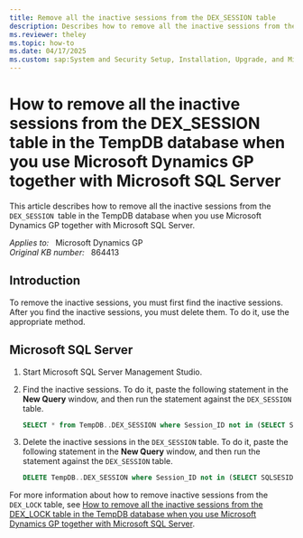 ```yaml
---
title: Remove all the inactive sessions from the DEX_SESSION table
description: Describes how to remove all the inactive sessions from the DEX_SESSION table in the TempDB database.
ms.reviewer: theley
ms.topic: how-to
ms.date: 04/17/2025
ms.custom: sap:System and Security Setup, Installation, Upgrade, and Migrations
---
```

# How to remove all the inactive sessions from the DEX_SESSION table in the TempDB database when you use Microsoft Dynamics GP together with Microsoft SQL Server

This article describes how to remove all the inactive sessions from the `DEX_SESSION `table in the TempDB database when you use Microsoft Dynamics GP together with Microsoft SQL Server.

_Applies to:_ &nbsp; Microsoft Dynamics GP  
_Original KB number:_ &nbsp; 864413

## Introduction

To remove the inactive sessions, you must first find the inactive sessions. After you find the inactive sessions, you must delete them. To do it, use the appropriate method.

## Microsoft SQL Server

1. Start Microsoft SQL Server Management Studio.
2. Find the inactive sessions. To do it, paste the following statement in the **New Query** window, and then run the statement against the `DEX_SESSION` table.

    ```sql
    SELECT * from TempDB..DEX_SESSION where Session_ID not in (SELECT SQLSESID from DYNAMICS..ACTIVITY)
    ```

3. Delete the inactive sessions in the `DEX_SESSION` table. To do it, paste the following statement in the **New Query** window, and then run the statement against the `DEX_SESSION` table.

    ```sql
    DELETE TempDB..DEX_SESSION where Session_ID not in (SELECT SQLSESID from DYNAMICS..ACTIVITY
    ```

For more information about how to remove inactive sessions from the `DEX_LOCK` table, see [How to remove all the inactive sessions from the DEX_LOCK table in the TempDB database when you use Microsoft Dynamics GP together with Microsoft SQL Server](remove-all-the-inactive-sessions-dex-lock.md).
